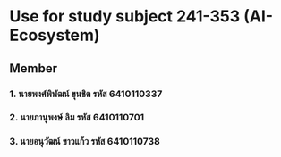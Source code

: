 # Use for study subject 241-353 (AI-Ecosystem)
## Member
### 1. นายพงศ์พิพัฒน์ ขุนชิต รหัส 6410110337
### 2. นายภานุพงษ์ ลิม รหัส 6410110701
### 3. นายอนุวัฒน์ ขาวแก้ว รหัส 6410110738